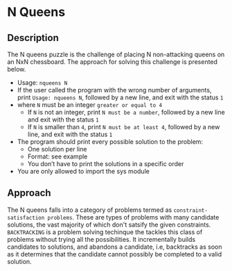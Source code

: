 # N Queens
## Description
The N queens puzzle is the challenge of placing N non-attacking queens on an NxN chessboard. The approach for solving this challenge is presented below.
* Usage: ``nqueens N``
* If the user called the program with the wrong number of arguments, print ``Usage: nqueens N``, followed by a new line, and exit with the status ``1``
* where ``N`` must be an integer ``greater or equal to 4``
    * If ``N`` is not an integer, print ``N must be a number``, followed by a new line and exit with the status ``1``
    * If ``N`` is smaller than ``4``, print ``N must be at least 4``, followed by a new line, and exit with the status ``1``
* The program should print every possible solution to the problem:
    * One solution per line
    * Format: see example
    * You don’t have to print the solutions in a specific order
* You are only allowed to import the sys module
## Approach
The N queens falls into a category of problems termed as ``constraint-satisfaction problems``. These are types of problems with many candidate solutions, the vast majority of which don't satsify the given constraints. ``BACKTRACKING`` is a problem solving techinque the tackles this class of problems without trying all the possibilities. It incrementally builds candidates to solutions, and abandons a candidate, i.e, backtracks as soon as it determines that the candidate cannot possibly be completed to a valid solution.